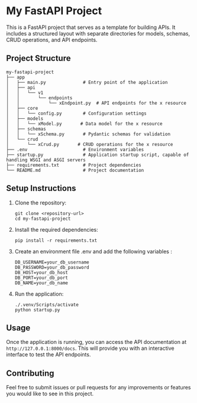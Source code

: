 # My FastAPI Project

This is a FastAPI project that serves as a template for building APIs. It includes a structured layout with separate directories for models, schemas, CRUD operations, and API endpoints.

## Project Structure

```
my-fastapi-project
├── app
│   ├── main.py              # Entry point of the application
│   ├── api
│   │   └── v1
│   │       └── endpoints
│   │           └── xEndpoint.py  # API endpoints for the x resource
│   ├── core
│   │   └── config.py        # Configuration settings
│   ├── models
│   │   └── xModel.py       # Data model for the x resource
│   ├── schemas
│   │   └── xSchema.py       # Pydantic schemas for validation
│   └── crud
│       └── xCrud.py       # CRUD operations for the x resource
├── .env                     # Environment variables
├── startup.py               # Application startup script, capable of handling WSGI and ASGI servers
├── requirements.txt         # Project dependencies
└── README.md                # Project documentation
```

## Setup Instructions

1. Clone the repository:
   ```
   git clone <repository-url>
   cd my-fastapi-project
   ```

2. Install the required dependencies:
   ```
   pip install -r requirements.txt
   ```

3. Create an environment file .env and add the following variables :
   ```
   DB_USERNAME=your_db_username
   DB_PASSWORD=your_db_password
   DB_HOST=your_db_host
   DB_PORT=your_db_port
   DB_NAME=your_db_name
   ```
   

3. Run the application:
   ```
   ./.venv/Scripts/activate
   python startup.py
   ```

## Usage

Once the application is running, you can access the API documentation at `http://127.0.0.1:8000/docs`. This will provide you with an interactive interface to test the API endpoints.

## Contributing

Feel free to submit issues or pull requests for any improvements or features you would like to see in this project.